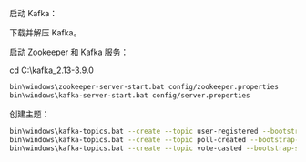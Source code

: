 启动 Kafka：

下载并解压 Kafka。

启动 Zookeeper 和 Kafka 服务：

cd C:\kafka_2.13-3.9.0

```bash
bin\windows\zookeeper-server-start.bat config/zookeeper.properties
bin\windows\kafka-server-start.bat config/server.properties
```

创建主题：
```bash
bin\windows\kafka-topics.bat --create --topic user-registered --bootstrap-server localhost:9092
bin\windows\kafka-topics.bat --create --topic poll-created --bootstrap-server localhost:9092
bin\windows\kafka-topics.bat --create --topic vote-casted --bootstrap-server localhost:9092
```
